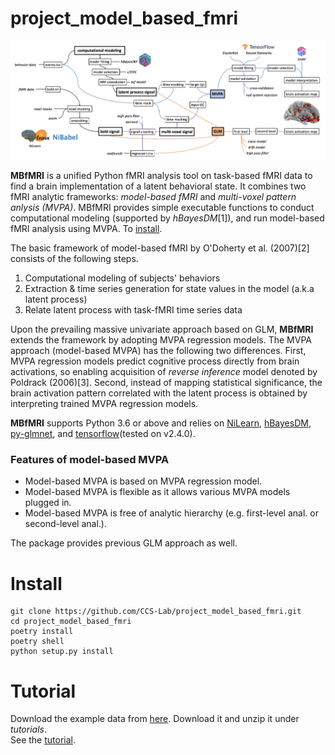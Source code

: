 # project_model_based_fmri
<p align="center">
  <img src="https://github.com/CCS-Lab/project_model_based_fmri/blob/main/images/flowchart_temp.png" width="1000px">
</p>

**MBfMRI** is a unified Python fMRI analysis tool on task-based fMRI data to find a brain implementation of a latent behavioral state.
It combines two fMRI analytic frameworks: *model-based fMRI* and *multi-voxel pattern anlysis (MVPA)*. MBfMRI provides simple executable functions to conduct 
computational modeling (supported by *hBayesDM*[1]), and run model-based fMRI analysis using MVPA. To [install](#Install).

The basic framework of model-based fMRI by O'Doherty et al. (2007)[2] consists of the following steps.

1) Computational modeling of subjects' behaviors
2) Extraction & time series generation for state values in the model (a.k.a latent process)
3) Relate latent process with task-fMRI time series data

Upon the prevailing massive univariate approach based on GLM, **MBfMRI** extends the framework by adopting MVPA regression models. The MVPA approach (model-based MVPA) has the following two  differences. First, MVPA regression models predict cognitive process directly from brain activations, so enabling acquisition of *reverse inference* model denoted by Poldrack (2006)[3]. Second, instead of mapping statistical significance, the brain activation pattern correlated with the latent process is obtained by interpreting trained MVPA regression models.

**MBfMRI** supports Python 3.6 or above and relies on [NiLearn](https://github.com/nilearn/nilearn), [hBayesDM](https://github.com/CCS-Lab/hBayesDM/tree/develop/Python), [py-glmnet](https://github.com/civisanalytics/python-glmnet), and [tensorflow](https://www.tensorflow.org/api_docs/python/tf/keras?hl=ko)(tested on v2.4.0).

### Features of model-based MVPA

- Model-based MVPA is based on MVPA regression model.
- Model-based MVPA is flexible as it allows various MVPA models plugged in.
- Model-based MVPA is free of analytic hierarchy (e.g. first-level anal. or second-level anal.).

The package provides previous GLM approach as well.



# Install

```
git clone https://github.com/CCS-Lab/project_model_based_fmri.git
cd project_model_based_fmri
poetry install
poetry shell
python setup.py install
```

# Tutorial

Download the example data from [here](https://drive.google.com/file/d/1nmHwyxgrCfMQ3EhDhdFb3BwToEzMArqN/view?usp=sharing). Download it and unzip it under *tutorials*.<br>
See the [tutorial](https://github.com/CCS-Lab/project_model_based_fmri/blob/main/tutorials/tutorial.ipynb).
